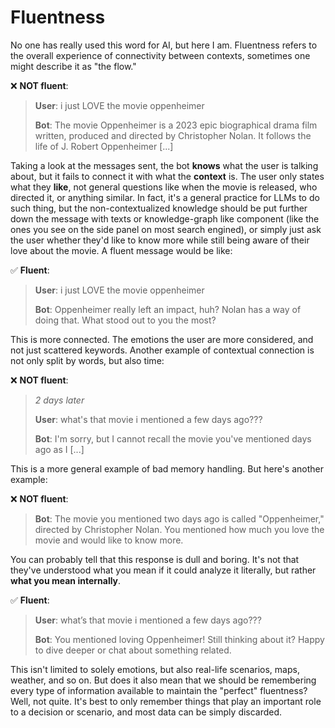 # Fluentness
No one has really used this word for AI, but here I am.
Fluentness refers to the overall experience of connectivity between contexts, sometimes one might describe it as "the flow."

❌ **NOT fluent**:
> **User**: i just LOVE the movie oppenheimer
> 
> **Bot**: The movie Oppenheimer is a 2023 epic biographical drama film written, produced and directed by Christopher Nolan. It follows the life of J. Robert Oppenheimer [...]

Taking a look at the messages sent, the bot **knows** what the user is talking about, but it fails to connect it with what the **context** is. The user only states what they **like**, not general questions like when the movie is released, who directed it, or anything similar. In fact, it's a general practice for LLMs to do such thing, but the non-contextualized knowledge should be put further down the message with texts or knowledge-graph like component (like the ones you see on the side panel on most search engined), or simply just ask the user whether they'd like to know more while still being aware of their love about the movie.
A fluent message would be like:

✅ **Fluent**:
> **User**: i just LOVE the movie oppenheimer
> 
> **Bot**: Oppenheimer really left an impact, huh? Nolan has a way of doing that. What stood out to you the most?

This is more connected. The emotions the user are more considered, and not just scattered keywords.
Another example of contextual connection is not only split by words, but also time:

❌ **NOT fluent**:
> *2 days later*
> 
> **User**: what's that movie i mentioned a few days ago???
> 
> **Bot**: I'm sorry, but I cannot recall the movie you've mentioned days ago as I [...]

This is a more general example of bad memory handling. But here's another example:

❌ **NOT fluent**:
> **Bot**: The movie you mentioned two days ago is called "Oppenheimer," directed by Christopher Nolan. You mentioned how much you love the movie and would like to know more.

You can probably tell that this response is dull and boring. It's not that they've understood what you mean if it could analyze it literally, but rather **what you mean internally**.

✅ **Fluent**:
> **User**: what’s that movie i mentioned a few days ago???
> 
> **Bot**: You mentioned loving Oppenheimer! Still thinking about it? Happy to dive deeper or chat about something related.

This isn't limited to solely emotions, but also real-life scenarios, maps, weather, and so on. But does it also mean that we should be remembering every type of information available to maintain the "perfect" fluentness? Well, not quite. It's best to only remember things that play an important role to a decision or scenario, and most data can be simply discarded.